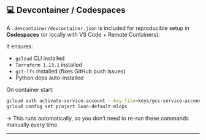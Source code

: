 ## 💻 Devcontainer / Codespaces

A `.devcontainer/devcontainer.json` is included for reproducible setup in **Codespaces** (or locally with VS Code + Remote Containers).

It ensures:

* `gcloud` CLI installed
* `Terraform 1.13.1` installed
* `git-lfs` installed (fixes GitHub push issues)
* Python deps auto-installed

On container start:

```bash
gcloud auth activate-service-account --key-file=keys/gcs-service-account.json
gcloud config set project loan-default-mlops
```

→ This runs automatically, so you don’t need to re-run these commands manually every time.

---
